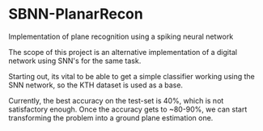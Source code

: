 # SBNN-PlanarRecon
Implementation of plane recognition using a spiking neural network

The scope of this project is an alternative implementation of a digital network using SNN's for the same task.

Starting out, its vital to be able to get a simple classifier working using the SNN network, so the KTH dataset is used as a base.

Currently, the best accuracy on the test-set is 40%, which is not satisfactory enough. Once the accuracy gets to ~80-90%, we can start transforming the problem into a ground plane estimation one.